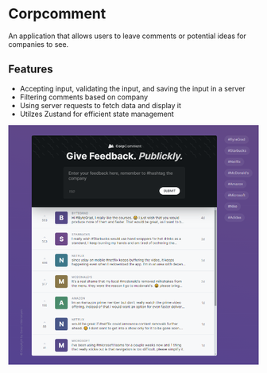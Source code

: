 # Corpcomment
An application that allows users to leave comments or potential ideas for companies to see.
## Features
- Accepting input, validating the input, and saving the input in a server
- Filtering comments based on company
- Using server requests to fetch data and display it
- Utilzes Zustand for efficient state management

![Corpcomment](https://github.com/Gevork-Manukyan/Corpcomment/blob/main/Corpcomment.png)
